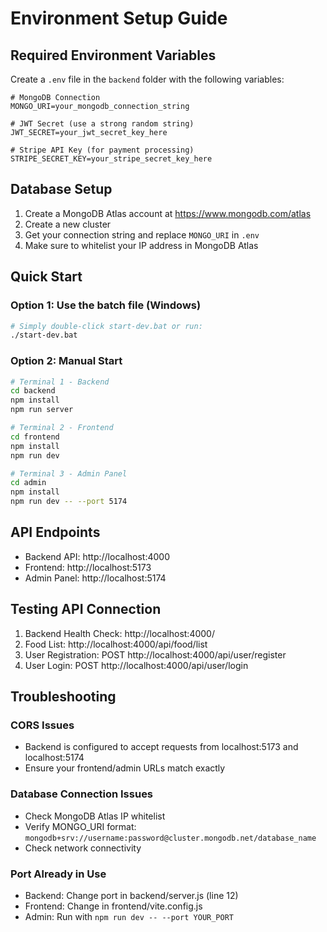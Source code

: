 # Environment Setup Guide

## Required Environment Variables

Create a `.env` file in the `backend` folder with the following variables:

```env
# MongoDB Connection
MONGO_URI=your_mongodb_connection_string

# JWT Secret (use a strong random string)
JWT_SECRET=your_jwt_secret_key_here

# Stripe API Key (for payment processing)
STRIPE_SECRET_KEY=your_stripe_secret_key_here
```

## Database Setup

1. Create a MongoDB Atlas account at https://www.mongodb.com/atlas
2. Create a new cluster
3. Get your connection string and replace `MONGO_URI` in `.env`
4. Make sure to whitelist your IP address in MongoDB Atlas

## Quick Start

### Option 1: Use the batch file (Windows)
```bash
# Simply double-click start-dev.bat or run:
./start-dev.bat
```

### Option 2: Manual Start
```bash
# Terminal 1 - Backend
cd backend
npm install
npm run server

# Terminal 2 - Frontend
cd frontend
npm install
npm run dev

# Terminal 3 - Admin Panel
cd admin
npm install
npm run dev -- --port 5174
```

## API Endpoints

- Backend API: http://localhost:4000
- Frontend: http://localhost:5173
- Admin Panel: http://localhost:5174

## Testing API Connection

1. Backend Health Check: http://localhost:4000/
2. Food List: http://localhost:4000/api/food/list
3. User Registration: POST http://localhost:4000/api/user/register
4. User Login: POST http://localhost:4000/api/user/login

## Troubleshooting

### CORS Issues
- Backend is configured to accept requests from localhost:5173 and localhost:5174
- Ensure your frontend/admin URLs match exactly

### Database Connection Issues
- Check MongoDB Atlas IP whitelist
- Verify MONGO_URI format: `mongodb+srv://username:password@cluster.mongodb.net/database_name`
- Check network connectivity

### Port Already in Use
- Backend: Change port in backend/server.js (line 12)
- Frontend: Change in frontend/vite.config.js
- Admin: Run with `npm run dev -- --port YOUR_PORT`
